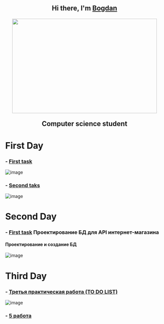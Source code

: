 <div align="center">
<h2 align="center">Hi there, I'm <a href="https://vk.com/bogdan24104" target="_blank">Bogdan</a>
  <p align="center">
    <img width="460" height="300" src="https://media.tenor.com/SDwGg31pp4AAAAAC/maxwell-the-cat-maxwell.gif">
  </p>
<p> Computer science student</p></a>
</div>

# First Day
  ### - [First task](https://github.com/BogdanGryaznov/Practice-with-API/blob/main/First_task/First_task/Controllers/WeatherForecastController.cs)<br> 
  ![image](https://user-images.githubusercontent.com/124984105/218038937-f8184315-5065-47fa-af30-6eaece8fedac.png)
  ### - [Second taks](https://github.com/BogdanGryaznov/Practice-with-API/tree/main/Second_task/First_task/Controllers)<br> 
  ![image](https://user-images.githubusercontent.com/124984105/218049066-ad43e7b0-8628-40b5-9df7-e5137ebe3453.png)
# Second Day
  ### - [First task](https://github.com/BogdanGryaznov/Practice-with-API/blob/main/DB_shop_api.sql) Проектирование БД для API интернет-магазина <br> 
  #### Проектирование и создание БД
  ![image](https://user-images.githubusercontent.com/124984105/219591135-2d5dc1f3-de73-4b7a-842c-0fcd3f7aae80.png)
# Third Day
  ### - [Третья практическая работа (TO DO LIST)](https://github.com/users/BogdanGryaznov/projects/1/views/1)
  ![image](https://user-images.githubusercontent.com/124984105/222654338-d1f4a0d7-a97c-412b-b238-638f5f19f8af.png)
  ### - [5 работа](https://github.com/BogdanGryaznov/Practice-with-API/tree/main/Third_task)

